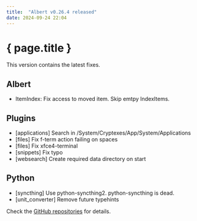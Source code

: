 ```yaml
---
title:  "Albert v0.26.4 released"
date: 2024-09-24 22:04
---
```


# { page.title }

This version contains the latest fixes.

## Albert

- ItemIndex: Fix access to moved item. Skip emtpy IndexItems.

## Plugins

- [applications] Search in /System/Cryptexes/App/System/Applications
- [files] Fix f-term action failing on spaces
- [files] Fix xfce4-terminal
- [snippets] Fix typo
- [websearch] Create required data directory on start

## Python

- [syncthing] Use python-syncthing2. python-syncthing is dead.
- [unit_converter] Remove future typehints

Check the [GitHub repositories](https://github.com/albertlauncher/albert/commits/v0.26.4) for details.
